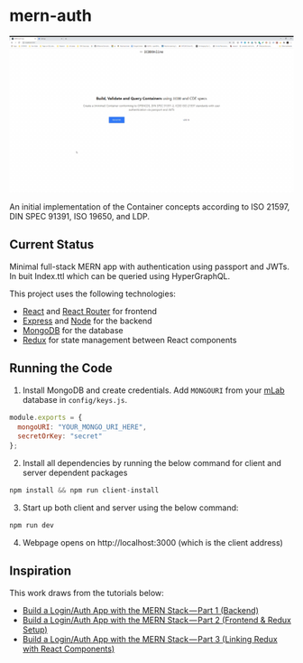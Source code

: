 # mern-auth

![Final App](appGIF.gif)

An initial implementation of the Container concepts according to ISO 21597, DIN SPEC 91391, ISO 19650, and LDP. 

## Current Status

Minimal full-stack MERN app with authentication using passport and JWTs. In buit Index.ttl which can be queried using HyperGraphQL.

This project uses the following technologies:

- [React](https://reactjs.org) and [React Router](https://reacttraining.com/react-router/) for frontend
- [Express](http://expressjs.com/) and [Node](https://nodejs.org/en/) for the backend
- [MongoDB](https://www.mongodb.com/) for the database
- [Redux](https://redux.js.org/basics/usagewithreact) for state management between React components

## Running the Code
1. Install MongoDB and create credentials. Add `MONGOURI` from your [mLab](http://mlab.com) database in `config/keys.js`.

```javascript
module.exports = {
  mongoURI: "YOUR_MONGO_URI_HERE",
  secretOrKey: "secret"
};
```
2. Install all dependencies by running the below command for client and server dependent packages
```javascript
npm install && npm run client-install
```

3. Start up both client and server using the below command:
```javascript
npm run dev
```

4. Webpage opens on http://localhost:3000 (which is the client address)

## Inspiration

This work draws from the tutorials below:

- [Build a Login/Auth App with the MERN Stack — Part 1 (Backend)](https://blog.bitsrc.io/build-a-login-auth-app-with-mern-stack-part-1-c405048e3669)
- [Build a Login/Auth App with the MERN Stack — Part 2 (Frontend & Redux Setup)](https://blog.bitsrc.io/build-a-login-auth-app-with-mern-stack-part-2-frontend-6eac4e38ee82)
- [Build a Login/Auth App with the MERN Stack — Part 3 (Linking Redux with React Components)](https://blog.bitsrc.io/build-a-login-auth-app-with-the-mern-stack-part-3-react-components-88190f8db718)


